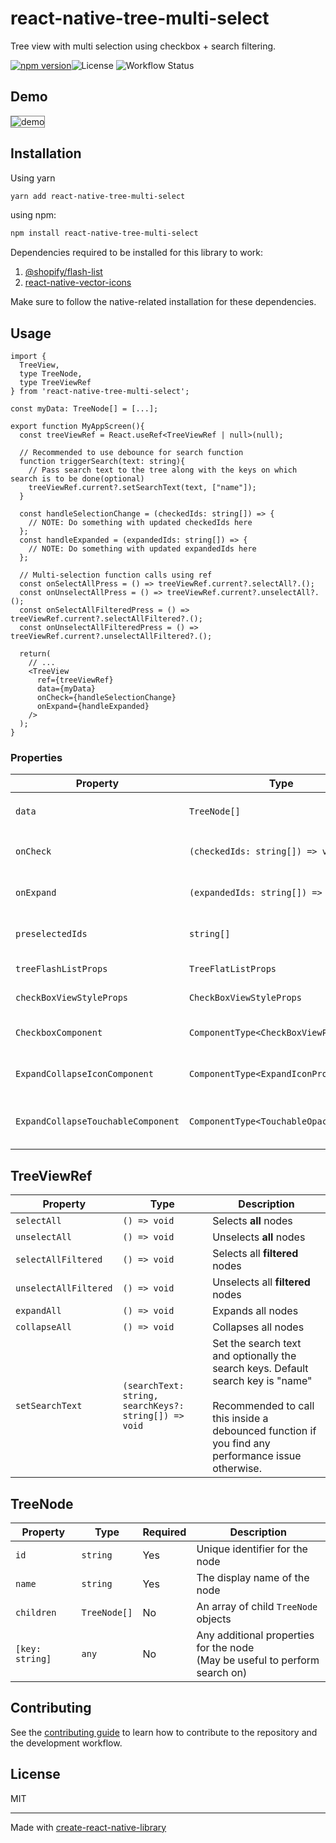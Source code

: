 # react-native-tree-multi-select

Tree view with multi selection using checkbox + search filtering.

[![npm version](https://badge.fury.io/js/react-native-tree-multi-select.svg)](https://badge.fury.io/js/react-native-tree-multi-select)![License](https://img.shields.io/github/license/JairajJangle/react-native-tree-multi-select) ![Workflow Status](https://github.com/JairajJangle/react-native-tree-multi-select/actions/workflows/ci.yml/badge.svg)

## Demo

<div align="left">
  <img src="https://media.giphy.com/media/v1.Y2lkPTc5MGI3NjExNHFleDNleTZsMXVoMjk1YnlpdXFtanZyZGprMDkwcDdteGhqYTNhcCZlcD12MV9pbnRlcm5hbF9naWZfYnlfaWQmY3Q9Zw/L0w26RrC32gdfWZ8Ux/giphy.gif" alt="demo" style="border: 1px solid gray;" />
</div>

## Installation

Using yarn 

```sh
yarn add react-native-tree-multi-select
```

using npm:

```sh
npm install react-native-tree-multi-select
```

Dependencies required to be installed for this library to work:

1. [@shopify/flash-list](https://github.com/Shopify/flash-list)
2. [react-native-vector-icons](https://github.com/oblador/react-native-vector-icons)

Make sure to follow the native-related installation for these dependencies.

## Usage

```tsx
import {
  TreeView,
  type TreeNode,
  type TreeViewRef
} from 'react-native-tree-multi-select';

const myData: TreeNode[] = [...];

export function MyAppScreen(){
  const treeViewRef = React.useRef<TreeViewRef | null>(null);
  
  // Recommended to use debounce for search function
  function triggerSearch(text: string){
    // Pass search text to the tree along with the keys on which search is to be done(optional)
    treeViewRef.current?.setSearchText(text, ["name"]);
  }
  
  const handleSelectionChange = (checkedIds: string[]) => {
    // NOTE: Do something with updated checkedIds here
  };
  const handleExpanded = (expandedIds: string[]) => {
    // NOTE: Do something with updated expandedIds here
  };
  
  // Multi-selection function calls using ref
  const onSelectAllPress = () => treeViewRef.current?.selectAll?.();
  const onUnselectAllPress = () => treeViewRef.current?.unselectAll?.();
  const onSelectAllFilteredPress = () => treeViewRef.current?.selectAllFiltered?.();
  const onUnselectAllFilteredPress = () => treeViewRef.current?.unselectAllFiltered?.();
  
  return(
    // ...
    <TreeView
      ref={treeViewRef}
      data={myData}
      onCheck={handleSelectionChange}
      onExpand={handleExpanded}
    />
  );
}
```

### Properties

| Property                           | Type                                   | Required | Description                                  |
| ---------------------------------- | -------------------------------------- | -------- | -------------------------------------------- |
| `data`                             | `TreeNode[]`                           | Yes      | An array of `TreeNode` objects               |
| `onCheck`                          | `(checkedIds: string[]) => void`       | No       | Callback when a checkbox is checked          |
| `onExpand`                         | `(expandedIds: string[]) => void`      | No       | Callback when a node is expanded             |
| `preselectedIds`                   | `string[]`                             | No       | An array of `id`s that should be preselected |
| `treeFlashListProps`               | `TreeFlatListProps`                    | No       | Props for the flash list                     |
| `checkBoxViewStyleProps`           | `CheckBoxViewStyleProps`               | No       | Props for the checkbox view                  |
| `CheckboxComponent`                | `ComponentType<CheckBoxViewProps>`     | No       | A custom checkbox component                  |
| `ExpandCollapseIconComponent`      | `ComponentType<ExpandIconProps>`       | No       | A custom expand/collapse icon component      |
| `ExpandCollapseTouchableComponent` | `ComponentType<TouchableOpacityProps>` | No       | A custom expand/collapse touchable component |

## TreeViewRef

| Property              | Type                                                  | Description                                                  |
| --------------------- | ----------------------------------------------------- | ------------------------------------------------------------ |
| `selectAll`           | `() => void`                                          | Selects **all** nodes                                        |
| `unselectAll`         | `() => void`                                          | Unselects **all** nodes                                      |
| `selectAllFiltered`   | `() => void`                                          | Selects all **filtered** nodes                               |
| `unselectAllFiltered` | `() => void`                                          | Unselects all **filtered** nodes                             |
| `expandAll`           | `() => void`                                          | Expands all nodes                                            |
| `collapseAll`         | `() => void`                                          | Collapses all nodes                                          |
| `setSearchText`       | `(searchText: string, searchKeys?: string[]) => void` | Set the search text and optionally the search keys. Default search key is "name"<br /><br />Recommended to call this inside a debounced function if you find any performance issue otherwise. |

## TreeNode

| Property        | Type         | Required | Description                                                  |
| --------------- | ------------ | -------- | ------------------------------------------------------------ |
| `id`            | `string`     | Yes      | Unique identifier for the node                               |
| `name`          | `string`     | Yes      | The display name of the node                                 |
| `children`      | `TreeNode[]` | No       | An array of child `TreeNode` objects                         |
| `[key: string]` | `any`        | No       | Any additional properties for the node <br />(May be useful to perform search on) |

## Contributing

See the [contributing guide](CONTRIBUTING.md) to learn how to contribute to the repository and the development workflow.

## License

MIT

---

Made with [create-react-native-library](https://github.com/callstack/react-native-builder-bob)
